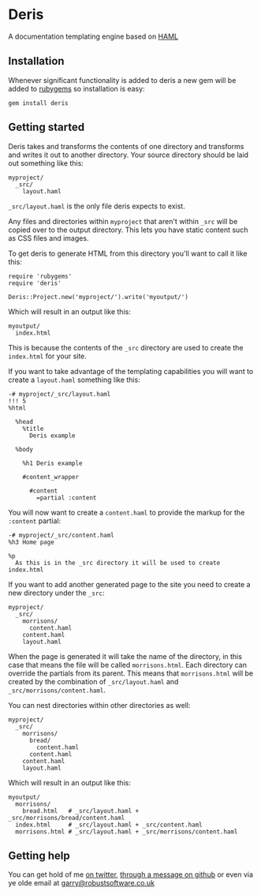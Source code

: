 # Deris

A documentation templating engine based on [HAML](http://haml-lang.com/)

## Installation

Whenever significant functionality is added to deris a new gem will be added to
[rubygems](http://rubygems.org/gems/deris) so installation is easy:

    gem install deris

## Getting started

Deris takes and transforms the contents of one directory and transforms and 
writes it out to another directory. Your source directory should be laid out
something like this:

    myproject/
      _src/
        layout.haml

`_src/layout.haml` is the only file deris expects to exist.

Any files and directories within `myproject` that aren't within `_src` will be
copied over to the output directory. This lets you have static content such as
CSS files and images.

To get deris to generate HTML from this directory you'll want to call it like 
this:
  
    require 'rubygems'
    require 'deris'
    
    Deris::Project.new('myproject/').write('myoutput/')

Which will result in an output like this:

    myoutput/
      index.html

This is because the contents of the `_src` directory are used to create the
`index.html` for your site.

If you want to take advantage of the templating capabilities you will want to
create a `layout.haml` something like this:

    -# myproject/_src/layout.haml
    !!! 5
    %html

      %head
        %title 
          Deris example
        
      %body
      
        %h1 Deris example
        
        #content_wrapper
                      
          #content
            =partial :content

You will now want to create a `content.haml` to provide the markup for the 
`:content` partial:

    -# myproject/_src/content.haml
    %h3 Home page
    
    %p
      As this is in the _src directory it will be used to create index.html

If you want to add another generated page to the site you need to create a new
directory under the `_src`:

    myproject/
      _src/
        morrisons/
          content.haml
        content.haml
        layout.haml

When the page is generated it will take the name of the directory, in this case
that means the file will be called `morrisons.html`. Each directory can override
the partials from its parent. This means that `morrisons.html` will be created
by the combination of `_src/layout.haml` and `_src/morrisons/content.haml`. 

You can nest directories within other directories as well:

    myproject/
      _src/
        morrisons/
          bread/
            content.haml
          content.haml
        content.haml
        layout.haml

Which will result in an output like this:

    myoutput/
      morrisons/
        bread.html   # _src/layout.haml + _src/morrisons/bread/content.haml
      index.html     # _src/layout.haml + _src/content.haml
      morrisons.html # _src/layout.haml + _src/morrisons/content.haml

## Getting help

You can get hold of me [on twitter](http://twitter.com/gshutler), [through a
message on github](http://github.com/inbox/new/gshutler) or even via ye olde 
email at garry@robustsoftware.co.uk
